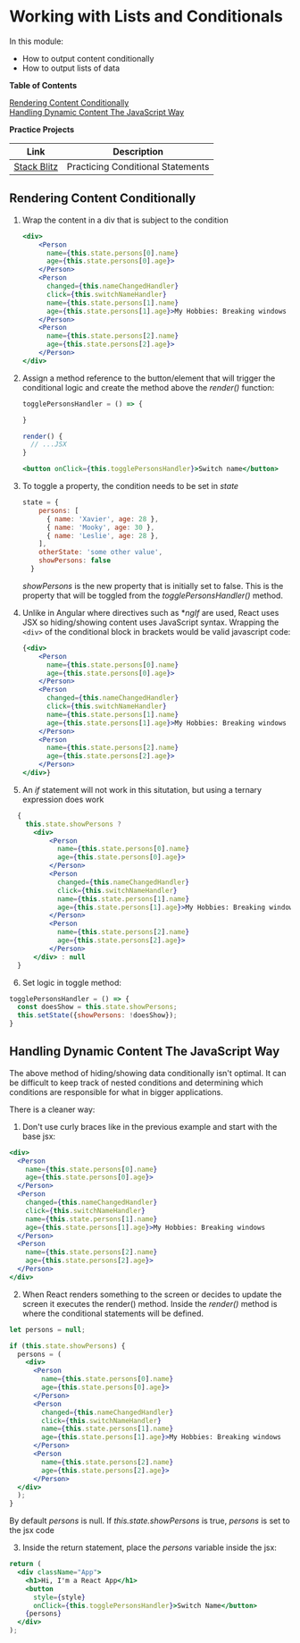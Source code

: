 # Working with Lists and Conditionals

In this module:
* How to output content conditionally
* How to output lists of data

**Table of Contents**

[Rendering Content Conditionally](#rendering-content-conditionally)    
[Handling Dynamic Content The JavaScript Way](#handling-dynamic-content-the-javascript-way)    

**Practice Projects**

| Link            | Description |
| --------------- | ----------- |
| [Stack Blitz](https://stackblitz.com/edit/show-hide-conditional) | Practicing Conditional Statements |

## Rendering Content Conditionally

1.  Wrap the content in a div that is subject to the condition
    ```jsx
    <div>
        <Person 
          name={this.state.persons[0].name} 
          age={this.state.persons[0].age}>
        </Person>
        <Person
          changed={this.nameChangedHandler}
          click={this.switchNameHandler}
          name={this.state.persons[1].name} 
          age={this.state.persons[1].age}>My Hobbies: Breaking windows
        </Person>
        <Person 
          name={this.state.persons[2].name} 
          age={this.state.persons[2].age}>
        </Person>
    </div>
    ```
2.  Assign a method reference to the button/element that will trigger the conditional logic and create the method above the *render()* function:
    ```js
    togglePersonsHandler = () => {

    }

    render() {
      // ...JSX
    }
    ```
    ```jsx
    <button onClick={this.togglePersonsHandler}>Switch name</button>
    ```

3.  To toggle a property, the condition needs to be set in *state*
    ```js
    state = {
        persons: [
          { name: 'Xavier', age: 28 },
          { name: 'Mooky', age: 30 },
          { name: 'Leslie', age: 28 },
        ],
        otherState: 'some other value',
        showPersons: false
      }
    ```
    *showPersons* is the new property that is initially set to false.  This is the property that will be toggled from the *togglePersonsHandler()* method.


4. Unlike in Angular where directives such as **ngIf* are used, React uses JSX so hiding/showing content uses JavaScript syntax.  Wrapping the ```<div>``` of the conditional block in brackets would be valid javascript code:
    ```jsx
    {<div>
        <Person 
          name={this.state.persons[0].name} 
          age={this.state.persons[0].age}>
        </Person>
        <Person
          changed={this.nameChangedHandler}
          click={this.switchNameHandler}
          name={this.state.persons[1].name} 
          age={this.state.persons[1].age}>My Hobbies: Breaking windows
        </Person>
        <Person 
          name={this.state.persons[2].name} 
          age={this.state.persons[2].age}>
        </Person>
    </div>}
    ```
5.  An *if* statement will not work in this situtation, but using a ternary expression does work
  ```jsx
    {
      this.state.showPersons ? 
        <div>
            <Person 
              name={this.state.persons[0].name} 
              age={this.state.persons[0].age}>
            </Person>
            <Person
              changed={this.nameChangedHandler}
              click={this.switchNameHandler}
              name={this.state.persons[1].name} 
              age={this.state.persons[1].age}>My Hobbies: Breaking windows
            </Person>
            <Person 
              name={this.state.persons[2].name} 
              age={this.state.persons[2].age}>
            </Person>
        </div> : null
    }
  ```
6.  Set logic in toggle method:
  ```jsx
  togglePersonsHandler = () => {
    const doesShow = this.state.showPersons;
    this.setState({showPersons: !doesShow});
  }
  ```

## Handling Dynamic Content The JavaScript Way

The above method of hiding/showing data conditionally isn't optimal.  It can be difficult to keep track of nested conditions and determining which conditions are responsible for what in bigger applications.

There is a cleaner way:

1.  Don't use curly braces like in the previous example and start with the base jsx:
  ```jsx
  <div>
    <Person 
      name={this.state.persons[0].name} 
      age={this.state.persons[0].age}>
    </Person>
    <Person
      changed={this.nameChangedHandler}
      click={this.switchNameHandler}
      name={this.state.persons[1].name} 
      age={this.state.persons[1].age}>My Hobbies: Breaking windows
    </Person>
    <Person 
      name={this.state.persons[2].name} 
      age={this.state.persons[2].age}>
    </Person>
  </div>
  ```

2.  When React renders something to the screen or decides to update the screen it executes the render() method.  Inside the *render()* method is where the conditional statements will be defined.  

  ```jsx
  let persons = null;

  if (this.state.showPersons) {
    persons = (
      <div>
        <Person 
          name={this.state.persons[0].name} 
          age={this.state.persons[0].age}>
        </Person>
        <Person
          changed={this.nameChangedHandler}
          click={this.switchNameHandler}
          name={this.state.persons[1].name} 
          age={this.state.persons[1].age}>My Hobbies: Breaking windows
        </Person>
        <Person 
          name={this.state.persons[2].name} 
          age={this.state.persons[2].age}>
        </Person>
    </div>
    );
  }
  ```
  
  By default *persons* is null.  If *this.state.showPersons* is true, *persons* is set to the jsx code

3.  Inside the return statement, place the *persons* variable inside the jsx:
  ```jsx
  return (
    <div className="App">
      <h1>Hi, I'm a React App</h1>
      <button 
        style={style}
        onClick={this.togglePersonsHandler}>Switch Name</button>
      {persons}
    </div>
  );
  ```
